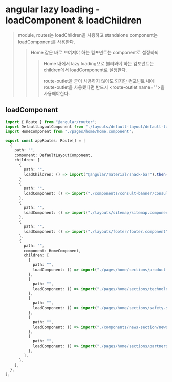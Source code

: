 # angular lazy loading - loadComponent & loadChildren

> module, routes는 loadChildren을 사용하고 standalone component는 loadComponent를 사용한다.
>
> > Home 같은 바로 보여져야 하는 컴포넌트는 component로 설정하되
> >
> > > Home 내에서 lazy loading으로 불러와야 하는 컴포넌트는 children에서 loadComponent로 설정한다.
> > >
> > > route-outlet을 굳이 사용하지 않아도 되지만 컴포넌트 내에 route-outlet을 사용했다면 반드시 \<route-outlet name="">을 사용해야한다.

## loadComponent

```ts
import { Route } from "@angular/router";
import DefaultLayoutComponent from "./layouts/default-layout/default-layout.component";
import HomeComponent from "./pages/home/home.component";

export const appRoutes: Route[] = [
  {
    path: "",
    component: DefaultLayoutComponent,
    children: [
      {
        path: "",
        loadChildren: () => import("@angular/material/snack-bar").then((m) => m.MatSnackBarModule),
      }
      {
        path: "",
        loadComponent: () => import("./components/consult-banner/consult-banner.component"),
      },
      {
        path: "",
        loadComponent: () => import("./layouts/sitemap/sitemap.component"),
      },
      {
        path: "",
        loadComponent: () => import("./layouts/footer/footer.component"),
      },
      {
        path: "",
        component: HomeComponent,
        children: [
          {
            path: "",
            loadComponent: () => import("./pages/home/sections/product-section/product-section.component"),
          },
          {
            path: "",
            loadComponent: () => import("./pages/home/sections/technology-section/technology-section.component"),
          },
          {
            path: "",
            loadComponent: () => import("./pages/home/sections/safety-section/safety-section.component"),
          },
          {
            path: "",
            loadComponent: () => import("./components/news-section/news-section.component"),
          },
          {
            path: "",
            loadComponent: () => import("./pages/home/sections/partners-section/partners-section.component"),
          },
        ],
      },
    ],
  },
];
```
